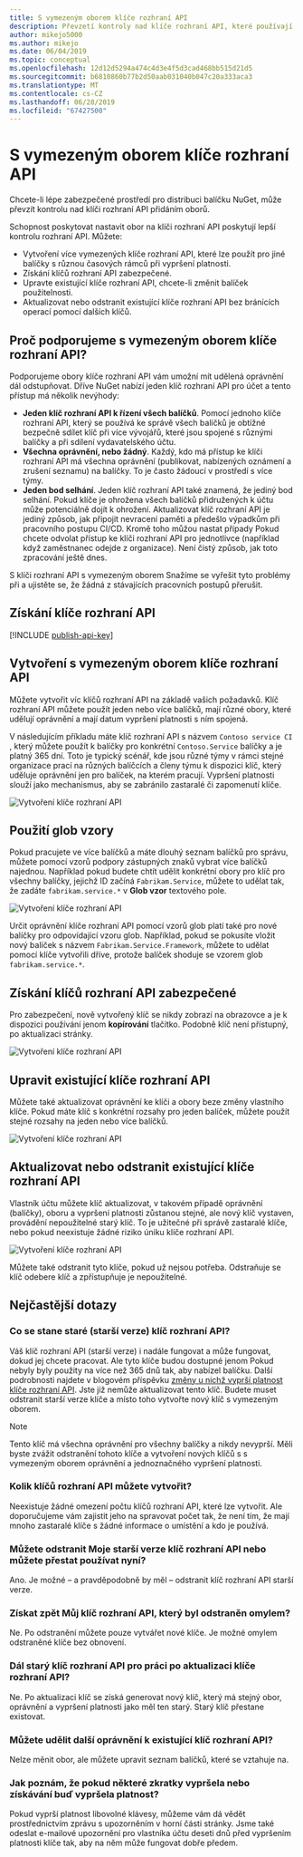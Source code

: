```yaml
---
title: S vymezeným oborem klíče rozhraní API
description: Převzetí kontroly nad klíče rozhraní API, které používají tak, aby nabízel balíčky
author: mikejo5000
ms.author: mikejo
ms.date: 06/04/2019
ms.topic: conceptual
ms.openlocfilehash: 12d12d5294a474c4d3e4f5d3cad468bb515d21d5
ms.sourcegitcommit: b6810860b77b2d50aab031040b047c20a333aca3
ms.translationtype: MT
ms.contentlocale: cs-CZ
ms.lasthandoff: 06/28/2019
ms.locfileid: "67427500"
---
```

# <a name="scoped-api-keys"></a>S vymezeným oborem klíče rozhraní API

Chcete-li lépe zabezpečené prostředí pro distribuci balíčku NuGet, může převzít kontrolu nad klíči rozhraní API přidáním oborů.

Schopnost poskytovat nastavit obor na klíči rozhraní API poskytují lepší kontrolu rozhraní API. Můžete:

- Vytvoření více vymezených klíče rozhraní API, které lze použít pro jiné balíčky s různou časových rámců při vypršení platnosti.
- Získání klíčů rozhraní API zabezpečené.
- Upravte existující klíče rozhraní API, chcete-li změnit balíček použitelnosti.
- Aktualizovat nebo odstranit existující klíče rozhraní API bez bránících operací pomocí dalších klíčů.

## <a name="why-do-we-support-scoped-api-keys"></a>Proč podporujeme s vymezeným oborem klíče rozhraní API?

Podporujeme obory klíče rozhraní API vám umožní mít udělená oprávnění dál odstupňovat. Dříve NuGet nabízí jeden klíč rozhraní API pro účet a tento přístup má několik nevýhody:

- **Jeden klíč rozhraní API k řízení všech balíčků**. Pomocí jednoho klíče rozhraní API, který se používá ke správě všech balíčků je obtížné bezpečně sdílet klíč při více vývojářů, které jsou spojené s různými balíčky a při sdílení vydavatelského účtu.
- **Všechna oprávnění, nebo žádný**. Každý, kdo má přístup ke klíči rozhraní API má všechna oprávnění (publikovat, nabízených oznámení a zrušení seznamu) na balíčky. To je často žádoucí v prostředí s více týmy.
- **Jeden bod selhání**. Jeden klíč rozhraní API také znamená, že jediný bod selhání. Pokud klíče je ohrožena všech balíčků přidružených k účtu může potenciálně dojít k ohrožení. Aktualizovat klíč rozhraní API je jediný způsob, jak připojit nevracení paměti a předešlo výpadkům při pracovního postupu CI/CD. Kromě toho můžou nastat případy Pokud chcete odvolat přístup ke klíči rozhraní API pro jednotlivce (například když zaměstnanec odejde z organizace). Není čistý způsob, jak toto zpracování ještě dnes.

S klíči rozhraní API s vymezeným oborem Snažíme se vyřešit tyto problémy při a ujistěte se, že žádná z stávajících pracovních postupů přerušit.

## <a name="acquire-an-api-key"></a>Získání klíče rozhraní API

[!INCLUDE [publish-api-key](../quickstart/includes/publish-api-key.md)]

## <a name="create-scoped-api-keys"></a>Vytvoření s vymezeným oborem klíče rozhraní API

Můžete vytvořit víc klíčů rozhraní API na základě vašich požadavků. Klíč rozhraní API můžete použít jeden nebo více balíčků, mají různé obory, které udělují oprávnění a mají datum vypršení platnosti s ním spojená.

V následujícím příkladu máte klíč rozhraní API s názvem `Contoso service CI` , který můžete použít k balíčky pro konkrétní `Contoso.Service` balíčky a je platný 365 dní. Toto je typický scénář, kde jsou různé týmy v rámci stejné organizace prací na různých balíčcích a členy týmu k dispozici klíč, který uděluje oprávnění jen pro balíček, na kterém pracují. Vypršení platnosti slouží jako mechanismus, aby se zabránilo zastaralé či zapomenutí klíče.

![Vytvoření klíče rozhraní API](media/scoped-api-keys-create-new.png)

## <a name="use-glob-patterns"></a>Použití glob vzory

Pokud pracujete ve více balíčků a máte dlouhý seznam balíčků pro správu, můžete pomocí vzorů podpory zástupných znaků vybrat více balíčků najednou. Například pokud budete chtít udělit konkrétní obory pro klíč pro všechny balíčky, jejichž ID začíná `Fabrikam.Service`, můžete to udělat tak, že zadáte `fabrikam.service.*` v **Glob vzor** textového pole.

![Vytvoření klíče rozhraní API](media/scoped-api-keys-glob-pattern.png)

Určit oprávnění klíče rozhraní API pomocí vzorů glob platí také pro nové balíčky pro odpovídající vzoru glob. Například, pokud se pokusíte vložit nový balíček s názvem `Fabrikam.Service.Framework`, můžete to udělat pomocí klíče vytvořili dříve, protože balíček shoduje se vzorem glob `fabrikam.service.*`.

## <a name="obtain-api-keys-securely"></a>Získání klíčů rozhraní API zabezpečené

Pro zabezpečení, nově vytvořený klíč se nikdy zobrazí na obrazovce a je k dispozici používání jenom **kopírování** tlačítko. Podobně klíč není přístupný, po aktualizaci stránky.

![Vytvoření klíče rozhraní API](media/scoped-api-keys-obtain-keys.png)

## <a name="edit-existing-api-keys"></a>Upravit existující klíče rozhraní API

Můžete také aktualizovat oprávnění ke klíči a obory beze změny vlastního klíče. Pokud máte klíč s konkrétní rozsahy pro jeden balíček, můžete použít stejné rozsahy na jeden nebo více balíčků.

![Vytvoření klíče rozhraní API](media/scoped-api-keys-edit.png)

## <a name="refresh-or-delete-existing-api-keys"></a>Aktualizovat nebo odstranit existující klíče rozhraní API

Vlastník účtu můžete klíč aktualizovat, v takovém případě oprávnění (balíčky), oboru a vypršení platnosti zůstanou stejné, ale nový klíč vystaven, provádění nepoužitelné starý klíč. To je užitečné při správě zastaralé klíče, nebo pokud neexistuje žádné riziko úniku klíče rozhraní API.

![Vytvoření klíče rozhraní API](media/scoped-api-keys-refresh.png)

Můžete také odstranit tyto klíče, pokud už nejsou potřeba. Odstraňuje se klíč odebere klíč a zpřístupňuje je nepoužitelné.

## <a name="faqs"></a>Nejčastější dotazy

### <a name="what-happens-to-my-old-legacy-api-key"></a>Co se stane staré (starší verze) klíč rozhraní API?

Váš klíč rozhraní API (starší verze) i nadále fungovat a může fungovat, dokud jej chcete pracovat. Ale tyto klíče budou dostupné jenom Pokud nebyly byly použity na více než 365 dnů tak, aby nabízel balíčku. Další podrobnosti najdete v blogovém příspěvku [změny u nichž vyprší platnost klíče rozhraní API](https://blog.nuget.org/20160825/Changes-to-Expiring-API-Keys.html). Jste již nemůže aktualizovat tento klíč. Budete muset odstranit starší verze klíče a místo toho vytvořte nový klíč s vymezeným oborem.

> [!NOTE]
> Tento klíč má všechna oprávnění pro všechny balíčky a nikdy nevyprší. Měli byste zvážit odstranění tohoto klíče a vytvoření nových klíčů s s vymezeným oborem oprávnění a jednoznačného vypršení platnosti.

### <a name="how-many-api-keys-can-i-create"></a>Kolik klíčů rozhraní API můžete vytvořit?

Neexistuje žádné omezení počtu klíčů rozhraní API, které lze vytvořit. Ale doporučujeme vám zajistit jeho na spravovat počet tak, že není tím, že mají mnoho zastaralé klíče s žádné informace o umístění a kdo je používá.

### <a name="can-i-delete-my-legacy-api-key-or-discontinue-using-now"></a>Můžete odstranit Moje starší verze klíč rozhraní API nebo můžete přestat používat nyní?

Ano. Je možné – a pravděpodobně by měl – odstranit klíč rozhraní API starší verze.

### <a name="can-i-get-back-my-api-key-that-i-deleted-by-mistake"></a>Získat zpět Můj klíč rozhraní API, který byl odstraněn omylem?

Ne. Po odstranění můžete pouze vytvářet nové klíče. Je možné omylem odstraněné klíče bez obnovení.

### <a name="does-the-old-api-key-continue-to-work-upon-api-key-refresh"></a>Dál starý klíč rozhraní API pro práci po aktualizaci klíče rozhraní API?

Ne. Po aktualizaci klíč se získá generovat nový klíč, který má stejný obor, oprávnění a vypršení platnosti jako měl ten starý. Starý klíč přestane existovat.

### <a name="can-i-give-more-permissions-to-an-existing-api-key"></a>Můžete udělit další oprávnění k existující klíč rozhraní API?

Nelze měnit obor, ale můžete upravit seznam balíčků, které se vztahuje na.

### <a name="how-do-i-know-if-any-of-my-keys-expired-or-are-getting-expired"></a>Jak poznám, že pokud některé zkratky vypršela nebo získávání buď vypršela platnost?

Pokud vyprší platnost libovolné klávesy, můžeme vám dá vědět prostřednictvím zprávu s upozorněním v horní části stránky. Jsme také odeslat e-mailové upozornění pro vlastníka účtu deseti dnů před vypršením platnosti klíče tak, aby na něm může fungovat dobře předem.